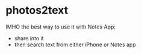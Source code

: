 # photos2text

IMHO the best way to use it with Notes App:

- share into it
- then search text from either iPhone or Notes app
